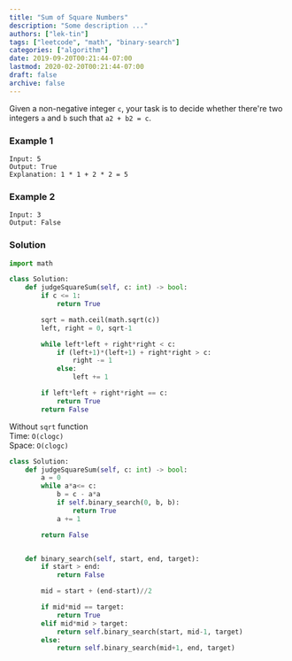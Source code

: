 ```yaml
---
title: "Sum of Square Numbers"
description: "Some description ..."
authors: ["lek-tin"]
tags: ["leetcode", "math", "binary-search"]
categories: ["algorithm"]
date: 2019-09-20T00:21:44-07:00
lastmod: 2020-02-20T00:21:44-07:00
draft: false
archive: false
---
```

Given a non-negative integer `c`, your task is to decide whether there're two integers `a` and `b` such that `a2 + b2 = c`.  

### Example 1
```
Input: 5
Output: True
Explanation: 1 * 1 + 2 * 2 = 5
```
### Example 2
```
Input: 3
Output: False
```
### Solution
```python
import math

class Solution:
    def judgeSquareSum(self, c: int) -> bool:
        if c <= 1:
            return True

        sqrt = math.ceil(math.sqrt(c))
        left, right = 0, sqrt-1

        while left*left + right*right < c:
            if (left+1)*(left+1) + right*right > c:
                right -= 1
            else:
                left += 1

        if left*left + right*right == c:
            return True
        return False
```
Without `sqrt` function  
Time: `O(c​logc)`  
Space: `O(clogc)`  
```python
class Solution:
    def judgeSquareSum(self, c: int) -> bool:
        a = 0
        while a*a<= c:
            b = c - a*a
            if self.binary_search(0, b, b):
                return True
            a += 1

        return False


    def binary_search(self, start, end, target):
        if start > end:
            return False

        mid = start + (end-start)//2

        if mid*mid == target:
            return True
        elif mid*mid > target:
            return self.binary_search(start, mid-1, target)
        else:
            return self.binary_search(mid+1, end, target)
```
